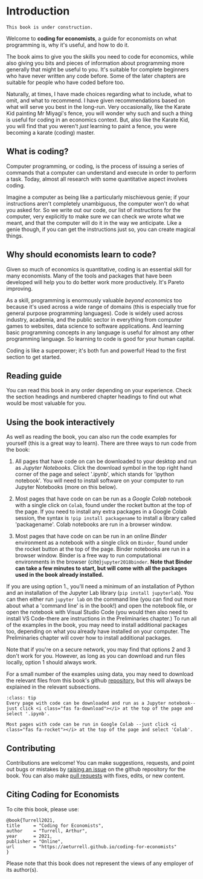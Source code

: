 # Introduction

```{warning}
This book is under construction.
```

Welcome to **coding for economists**, a guide for economists on what programming is, why it's useful, and how to do it.

The book aims to give you the skills you need to code for economics, while also giving you bits and pieces of information about programming more generally that might be useful to you. It's suitable for complete beginners who have never written any code before. Some of the later chapters are suitable for people who have coded before too.

Naturally, at times, I have made choices regarding what to include, what to omit, and what to recommend. I have given recommendations based on what will serve you best in the long-run. Very occasionally, like the Karate Kid painting Mr Miyagi's fence, you will wonder why such and such a thing is useful for coding in an economics context. But, also like the Karate Kid, you will find that you weren't *just* learning to paint a fence, you were becoming a karate (coding) master.

## What is coding?

Computer programming, or coding, is the process of issuing a series of commands that a computer can understand and execute in order to perform a task. Today, almost all research with some quantitative aspect involves coding.

Imagine a computer as being like a particularly mischievous genie; if your instructions aren't completely unambiguous, the computer won't do what you asked for. So we write out our code, our list of instructions for the computer, very explicitly to make sure *we* can check we wrote what we meant, and that the computer will do it in the way we anticipate. Like a genie though, if you can get the instructions just so, you can create magical things.

## Why should economists learn to code?

Given so much of economics is quantitative, coding is an essential skill for many economists. Many of the tools and packages that have been developed will help you to do better work more productively. It's Pareto improving.

As a skill, programming is enormously valuable *beyond economics* too because it's used across a wide range of domains (this is especially true for general purpose programming languages). Code is widely used across industry, academia, and the public sector in everything from computer games to websites, data science to software applications. And learning basic programming concepts in any language is useful for almost any other programming language. So learning to code is good for your human capital.

Coding is like a superpower; it's both fun and powerful! Head to the first section to get started.

## Reading guide

You can read this book in any order depending on your experience. Check the section headings and numbered chapter headings to find out what would be most valuable for you.

## Using the book interactively

As well as reading the book, you can also run the code examples for yourself (this is a great way to learn). There are three ways to run code from the book:

1. All pages that have code on can be downloaded to your desktop and run as *Jupyter Notebooks*. Click the download symbol in the top right hand corner of the page and select '.ipynb', which stands for 'ipython notebook'. You will need to install software on your computer to run Jupyter Notebooks (more on this below).

2. Most pages that have code on can be run as a *Google Colab* notebook with a single click on `Colab`, found under the rocket button at the top of the page. If you need to install any extra packages in a Google Colab session, the syntax is `!pip install packagename` to install a library called 'packagename'. Colab notebooks are run in a browser window.

3. Most pages that have code on can be run in an online *Binder* environment as a notebook with a single click on `Binder`, found under the rocket button at the top of the page. Binder notebooks are run in a browser window. Binder is a free way to run computational environments in the browser {cite}`jupyter2018binder`. **Note that Binder can take a few minutes to start, but will come with all the packages used in the book already installed.**

If you are using option 1., you'll need a minimum of an installation of Python and an installation of the Jupyter Lab library (`pip install jupyterlab`). You can then either run `jupyter lab` on the command line (you can find out more about what a 'command line' is in the book!) and open the notebook file, or open the notebook with Visual Studio Code (you would then also need to install VS Code-there are instructions in the Preliminaries chapter.) To run all of the examples in the book, you may need to install additional packages too, depending on what you already have installed on your computer. The Preliminaries chapter will cover how to install additional packages.

Note that if you're on a secure network, you may find that options 2 and 3 don't work for you. However, as long as you can download and run files locally, option 1 should always work.

For a small number of the examples using data, you may need to download the relevant files from this book's github [repository](https://github.com/aeturrell/coding-for-economists/tree/main/data), but this will always be explained in the relevant subsections.

```{admonition} Tip
:class: tip
Every page with code can be downloaded and run as a Jupyter notebook--just click <i class="fas fa-download"></i> at the top of the page and select '.ipynb'.

Most pages with code can be run in Google Colab --just click <i class="fas fa-rocket"></i> at the top of the page and select 'Colab'.
```

## Contributing

Contributions are welcome! You can make suggestions, requests, and point out bugs or mistakes by [raising an issue](https://github.com/aeturrell/coding-for-economists/issues) on the github repository for the book. You can also make [pull requests]() with fixes, edits, or new content.

## Citing Coding for Economists

To cite this book, please use:

```
@book{Turrell2021,
title     = "Coding for Economists",
author    = "Turrell, Arthur",
year      = 2021,
publisher = "Online",
url       = "https://aeturrell.github.io/coding-for-economists"
}
```

Please note that this book does not represent the views of any employer of its author(s).
